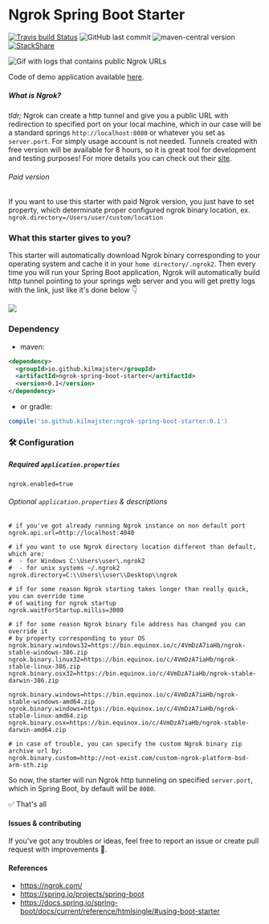 # Ngrok Spring Boot Starter
[![Travis build Status](https://img.shields.io/travis/kilmajster/ngrok-spring-boot-starter/master.svg?logo=travis&style=flat-square)](https://travis-ci.org/kilmajster/ngrok-spring-boot-starter)
![GitHub last commit](https://img.shields.io/github/last-commit/kilmajster/ngrok-spring-boot-starter.svg?style=flat-square)
![maven-central version](https://img.shields.io/maven-central/v/io.github.kilmajster/ngrok-spring-boot-starter?color=1&style=flat-square)
[![StackShare](https://img.shields.io/badge/tech-stack-0690fa.svg?style=flat-square)](https://stackshare.io/createam-labs/ngrok-spring-boot-starter)

![Gif with logs that contains public Ngrok URLs](https://raw.githubusercontent.com/kilmajster/ngrok-spring-boot-starter/master/ngrok.gif)

Code of demo application available [here](https://github.com/kilmajster/demo).

##### What is Ngrok?
*tldr;* Ngrok can create a http tunnel and give you a public URL with redirection to 
specified port on your local machine, which in our case will be a standard springs `http://localhost:8080` 
or whatever you set as `server.port`. For simply usage account is not needed. Tunnels created with 
free version will be available for 8 hours, so it is great tool for development and testing purposes! 
For more details you can check out their [site](https://ngrok.com/).

###### Paid version
If you want to use this starter with paid Ngrok version, you just have to set property, which determinate proper 
configured ngrok binary location, ex. ```ngrok.directory=/Users/user/custom/location```

### What this starter gives to you?
This starter will automatically download Ngrok binary corresponding to your operating system and cache it in 
your ```home directory/.ngrok2```. Then every time you will run your Spring Boot application, Ngrok will 
automatically build http tunnel pointing to your springs web server and you will get pretty logs 
with the link, just like it's done below 👇

![](https://raw.githubusercontent.com/kilmajster/ngrok-spring-boot-starter/master/demo.png)


### Dependency
- maven:
```xml
<dependency>
  <groupId>io.github.kilmajster</groupId>
  <artifactId>ngrok-spring-boot-starter</artifactId>
  <version>0.1</version>
</dependency>
```

- or gradle:
```groovy
compile('io.github.kilmajster:ngrok-spring-boot-starter:0.1')
````

### 🛠 Configuration 
##### Required ```application.properties```
```properties
ngrok.enabled=true
```

###### Optional ```application.properties``` & descriptions
```
# if you've got already running Ngrok instance on non default port
ngrok.api.url=http://localhost:4040

# if you want to use Ngrok directory location different than default, which are:
#  - for Windows C:\Users\user\.ngrok2
#  - for unix systems ~/.ngrok2
ngrok.directory=C:\\Users\\user\\Desktop\\ngrok

# if for some reason Ngrok starting takes longer than really quick, you can override time 
# of waiting for ngrok startup
ngrok.waitForStartup.millis=3000

# if for some reason Ngrok binary file address has changed you can override it 
# by property corresponding to your OS
ngrok.binary.windows32=https://bin.equinox.io/c/4VmDzA7iaHb/ngrok-stable-windows-386.zip
ngrok.binary.linux32=https://bin.equinox.io/c/4VmDzA7iaHb/ngrok-stable-linux-386.zip
ngrok.binary.osx32=https://bin.equinox.io/c/4VmDzA7iaHb/ngrok-stable-darwin-386.zip

ngrok.binary.windows=https://bin.equinox.io/c/4VmDzA7iaHb/ngrok-stable-windows-amd64.zip
ngrok.binary.windows=https://bin.equinox.io/c/4VmDzA7iaHb/ngrok-stable-linux-amd64.zip
ngrok.binary.osx=https://bin.equinox.io/c/4VmDzA7iaHb/ngrok-stable-darwin-amd64.zip

# in case of trouble, you can specify the custom Ngrok binary zip archive url by:
ngrok.binary.custom=http://not-exist.com/custom-ngrok-platform-bsd-arm-sth.zip
```

So now, the starter will run Ngrok http tunneling on specified `server.port`, which in Spring Boot, by default will be `8080`.  

✅ That's all

#### Issues & contributing
If you've got any troubles or ideas, feel free to report an issue or create pull request with improvements 🙂.

#### References
 - https://ngrok.com/
 - https://spring.io/projects/spring-boot
 - https://docs.spring.io/spring-boot/docs/current/reference/htmlsingle/#using-boot-starter


